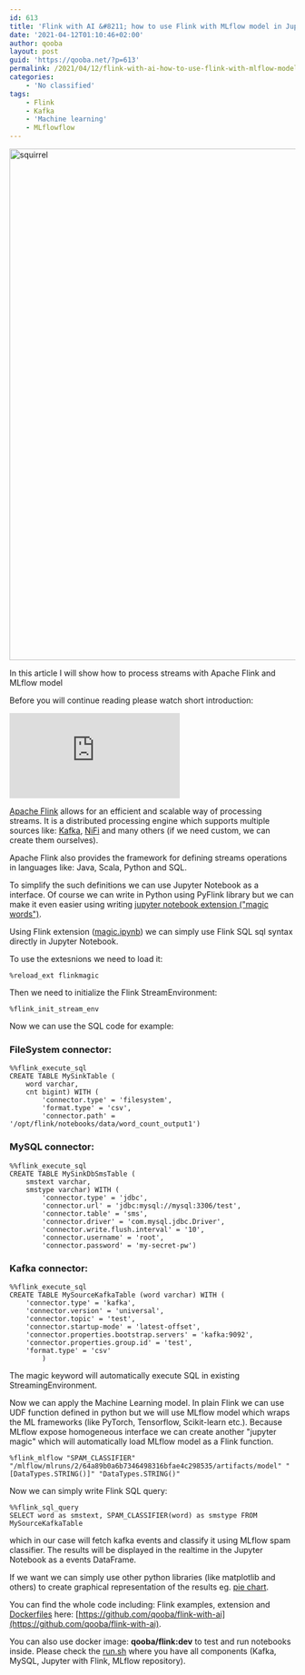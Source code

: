 ```yaml
---
id: 613
title: 'Flink with AI &#8211; how to use Flink with MLflow model in Jupyter Notebook'
date: '2021-04-12T01:10:46+02:00'
author: qooba
layout: post
guid: 'https://qooba.net/?p=613'
permalink: /2021/04/12/flink-with-ai-how-to-use-flink-with-mlflow-model-in-jupyter-notebook/
categories:
    - 'No classified'
tags:
    - Flink
    - Kafka
    - 'Machine learning'
    - MLflowflow
---
```


<img src="{{ site.relative_url }}assets/images/2021/04/animal-4501226_1920-1024x683.jpg" alt="squirrel" width="900" />

In this article I will show how to process streams with Apache Flink and MLflow model

Before you will continue reading please watch short introduction: 

<div class="video-container">
    <iframe src="https://www.youtube.com/embed/DJPv1zGXtkU" frameborder="0" allowfullscreen></iframe>
</div>


[Apache Flink](https://flink.apache.org/) allows for an efficient and scalable way of processing streams. It is a distributed processing engine which supports multiple sources like: [Kafka](https://kafka.apache.org/), [NiFi](https://nifi.apache.org/) and many others
(if we need custom, we can create them ourselves).

Apache Flink also provides the framework for defining streams operations in languages like:
Java, Scala, Python and SQL.

To simplify the such definitions we can use Jupyter Notebook as a interface. Of course we can write in Python using PyFlink library but we can make it even easier using writing [jupyter notebook extension ("magic words")](https://ipython.readthedocs.io/en/stable/config/custommagics.html).

Using Flink extension ([magic.ipynb](https://github.com/qooba/flink-with-ai/blob/main/notebooks/magic/magic.ipynb)) we can simply use Flink SQL sql syntax directly in Jupyter Notebook.

To use the extesnions we need to load it:
```
%reload_ext flinkmagic
```

Then we need to initialize the Flink StreamEnvironment:
```
%flink_init_stream_env
```

Now we can use the SQL code for example:

### FileSystem connector:
```
%%flink_execute_sql
CREATE TABLE MySinkTable (
    word varchar,
    cnt bigint) WITH (
        'connector.type' = 'filesystem',
        'format.type' = 'csv',
        'connector.path' = '/opt/flink/notebooks/data/word_count_output1')
```

### MySQL connector:
```
%%flink_execute_sql
CREATE TABLE MySinkDbSmsTable (
    smstext varchar,
    smstype varchar) WITH (
        'connector.type' = 'jdbc',
        'connector.url' = 'jdbc:mysql://mysql:3306/test',
        'connector.table' = 'sms',
        'connector.driver' = 'com.mysql.jdbc.Driver',
        'connector.write.flush.interval' = '10',
        'connector.username' = 'root',
        'connector.password' = 'my-secret-pw')
```

### Kafka connector:
```
%%flink_execute_sql
CREATE TABLE MySourceKafkaTable (word varchar) WITH (
    'connector.type' = 'kafka',
    'connector.version' = 'universal',
    'connector.topic' = 'test',
    'connector.startup-mode' = 'latest-offset',
    'connector.properties.bootstrap.servers' = 'kafka:9092',
    'connector.properties.group.id' = 'test',
    'format.type' = 'csv'
        )
```

The magic keyword will automatically execute SQL in existing StreamingEnvironment.

Now we can apply the Machine Learning model. In plain Flink we can use UDF function defined
in python but we will use MLflow model which wraps the ML frameworks (like PyTorch, Tensorflow, Scikit-learn etc.). Because MLflow expose homogeneous interface we can 
create another "jupyter magic" which will automatically load MLflow model as a Flink function.

```
%flink_mlflow "SPAM_CLASSIFIER" "/mlflow/mlruns/2/64a89b0a6b7346498316bfae4c298535/artifacts/model" "[DataTypes.STRING()]" "DataTypes.STRING()"
```

Now we can simply write Flink SQL query:
```
%%flink_sql_query
SELECT word as smstext, SPAM_CLASSIFIER(word) as smstype FROM MySourceKafkaTable
```

which in our case will fetch kafka events and classify it using MLflow spam classifier. The 
results will be displayed in the realtime in the Jupyter Notebook as a events DataFrame.

If we want we can simply use other python libraries (like matplotlib and others) to create 
graphical representation of the results eg. [pie chart](https://github.com/qooba/flink-with-ai/blob/main/notebooks/flink_magic.ipynb).

You can find the whole code including: Flink examples, extension and [Dockerfiles](https://github.com/qooba/flink-with-ai/blob/main/docker/flink/Dockerfile) here:
[https://github.com/qooba/flink-with-ai](https://github.com/qooba/flink-with-ai).

You can also use docker image: **qooba/flink:dev** to test and run notebooks inside.
Please check the [run.sh](https://github.com/qooba/flink-with-ai/blob/main/run.sh)
where you have all components (Kafka, MySQL, Jupyter with Flink, MLflow repository).